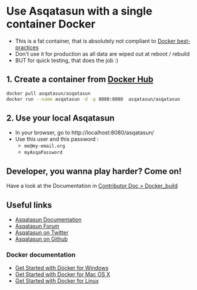 
# Use Asqatasun with a single container Docker

- This is a fat container, that is absolutely not compliant to [Docker best-practices](https://docs.docker.com/articles/dockerfile_best-practices/)
- Don't use it for production as all data are wiped out at reboot / rebuild
- BUT for quick testing, that does the job :)

## 1. Create a container from [Docker Hub](https://hub.docker.com/r/asqatasun/asqatasun/)

```sh
docker pull asqatasun/asqatasun  
docker run --name asqatasun -d -p 8080:8080  asqatasun/asqatasun  
```

## 2. Use your local Asqatasun

- In your browser, go to http://localhost:8080/asqatasun/ 
- Use this user and this password :
    - `me@my-email.org`
    - `myAsqaPassword`

## Developer, you wanna play harder? Come on!
Have a look at the Documentation in [Contributor Doc > Docker_build](http://doc.asqatasun.org/en/30_Contributor_doc/Docker_build.html)


## Useful links
* [Asqatasun Documentation](http://doc.asqatasun.org)
* [Asqatasun Forum](http://forum.asqatasun.org/)
* [Asqatasun on Twitter](https://twitter.com/Asqatasun)
* [Asqatasun on Github](https://github.com/Asqatasun/Asqatasun)


### Docker documentation
* [Get Started with Docker for Windows](https://docs.docker.com/windows/)
* [Get Started with Docker for Mac OS X](https://docs.docker.com/mac/)
* [Get Started with Docker for Linux](https://docs.docker.com/linux/)

